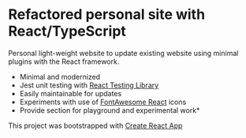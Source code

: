 # Refactored personal site with React/TypeScript

Personal light-weight website to update existing website using minimal plugins with the React framework.
* Minimal and modernized
* Jest unit testing with [React Testing Library](https://testing-library.com/docs/) 
* Easily maintainable for updates
* Experiments with use of [FontAwesome React](https://fontawesome.com/v5/docs/web/use-with/react) icons
* Provide section for playground and experimental work*

This project was bootstrapped with [Create React App](https://github.com/facebook/create-react-app)

